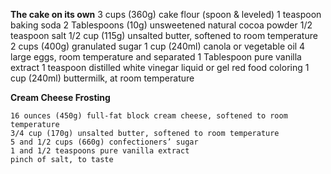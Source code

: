 ﻿**The cake on its own**
    3 cups (360g) cake flour (spoon & leveled)
    1 teaspoon baking soda
    2 Tablespoons (10g) unsweetened natural cocoa powder
    1/2 teaspoon salt
    1/2 cup (115g) unsalted butter, softened to room temperature
    2 cups (400g) granulated sugar
    1 cup (240ml) canola or vegetable oil
    4 large eggs, room temperature and separated
    1 Tablespoon pure vanilla extract
    1 teaspoon distilled white vinegar
    liquid or gel red food coloring
    1 cup (240ml) buttermilk, at room temperature

**Cream Cheese Frosting**

    16 ounces (450g) full-fat block cream cheese, softened to room temperature
    3/4 cup (170g) unsalted butter, softened to room temperature
    5 and 1/2 cups (660g) confectioners’ sugar
    1 and 1/2 teaspoons pure vanilla extract
    pinch of salt, to taste